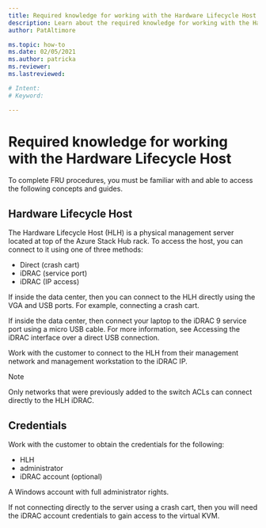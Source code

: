 ```yaml
---
title: Required knowledge for working with the Hardware Lifecycle Host
description: Learn about the required knowledge for working with the Hardware Lifecycle Host
author: PatAltimore

ms.topic: how-to
ms.date: 02/05/2021
ms.author: patricka
ms.reviewer: 
ms.lastreviewed: 

# Intent: 
# Keyword: 

---
```


# Required knowledge for working with the Hardware Lifecycle Host

To complete FRU procedures, you must be familiar with and able to
access the following concepts and guides.

## Hardware Lifecycle Host

The Hardware Lifecycle Host (HLH) is a physical management server
located at top of the Azure Stack Hub rack. To access the host, you
can connect to it using one of three methods:

* Direct (crash cart)
* iDRAC (service port)
* iDRAC (IP access)

If inside the data center, then you can connect to the HLH directly
using the VGA and USB ports. For example, connecting a crash cart.

If inside the data center, then connect your laptop to the iDRAC 9
service port using a micro USB cable. For more information, see Accessing the iDRAC interface over a direct USB connection.

Work with the customer to connect to the HLH from their management
network and management workstation to the iDRAC IP.

> [!NOTE]
> Only networks that
were previously added to the switch ACLs can connect directly to the
HLH iDRAC.

## Credentials

Work with the customer to obtain the credentials for the following:

* HLH
* administrator
* iDRAC account (optional)

A Windows account with full administrator rights.

If not connecting directly to the server using a crash cart, then you
will need the iDRAC account credentials to gain access to the virtual
KVM.


